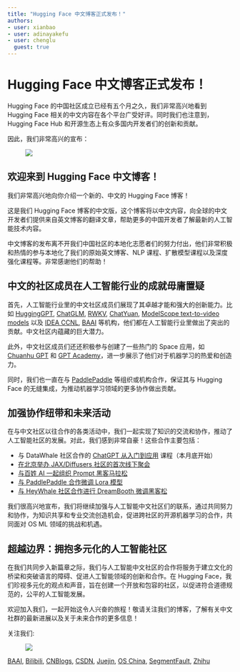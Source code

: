 ```yaml
---
title: "Hugging Face 中文博客正式发布！"
authors:
- user: xianbao
- user: adinayakefu
- user: chenglu
  guest: true
---
```


<h1>Hugging Face 中文博客正式发布！</h1>

<!-- {blog_metadata} -->
<!-- {authors} -->


Hugging Face 的中国社区成立已经有五个月之久，我们非常高兴地看到 Hugging Face 相关的中文内容在各个平台广受好评。同时我们也注意到，Hugging Face Hub 和开源生态上有众多国内开发者们的创新和贡献。

因此，我们非常高兴的宣布：

<figure class="image text-center">
  <img src="https://huggingface.co/datasets/huggingface/documentation-images/resolve/main/blog/chinese-language-blog/announcement.png">
</figure> 


## 欢迎来到 Hugging Face 中文博客！

我们非常高兴地向你介绍一个新的、中文的 Hugging Face 博客！

这是我们 Hugging Face 博客的中文版，这个博客将以中文内容，向全球的中文开发者们提供来自英文博客的翻译文章，帮助更多的中国开发者了解最新的人工智能技术内容。

中文博客的发布离不开我们中国社区的本地化志愿者们的努力付出，他们非常积极和热情的参与本地化了我们的原始英文博客、NLP 课程、扩散模型课程以及深度强化课程等。非常感谢他们的帮助！


## 中文的社区成员在人工智能行业的成就毋庸置疑

首先，人工智能行业里的中文社区成员们展现了其卓越才能和强大的创新能力。比如 [HuggingGPT](https://huggingface.co/spaces/microsoft/HuggingGPT), [ChatGLM](https://huggingface.co/THUDM/chatglm-6b), [RWKV](https://huggingface.co/spaces/BlinkDL/Raven-RWKV-7B), [ChatYuan](https://huggingface.co/spaces/ClueAI/ChatYuan-large-v2), [ModelScope text-to-video models](https://huggingface.co/spaces/damo-vilab/modelscope-text-to-video-synthesis) 以及 [IDEA CCNL](https://huggingface.co/IDEA-CCNL), [BAAI](https://huggingface.co/BAAI) 等机构，他们都在人工智能行业里做出了突出的贡献。中文社区内蕴藏的巨大潜力。

此外，中文社区成员们还还积极参与创建了一些热门的 Space 应用，如 [Chuanhu GPT](https://huggingface.co/spaces/jdczlx/ChatGPT-chuanhu) 和 [GPT Academy](https://huggingface.co/spaces/qingxu98/gpt-academic)，进一步展示了他们对于机器学习的热爱和创造力。

同时，我们也一直在与 [PaddlePaddle](https://huggingface.co/blog/paddlepaddle) 等组织或机构合作，保证其与 Hugging Face 的无缝集成，为推动机器学习领域的更多协作做出贡献。


## 加强协作纽带和未来活动

在与中文社区以往合作的各类活动中，我们一起实现了知识的交流和协作，推动了人工智能社区的发展。对此，我们感到非常自豪！这些合作主要包括：

- 与 DataWhale 社区合作的 [ChatGPT 从入门到应用](https://mp.weixin.qq.com/s/byR2n-5QJmy34Jq0W3ECDg) 课程（本月底开始）
- [在北京举办 JAX/Diffusers 社区的首次线下聚会](https://twitter.com/huggingface/status/1648986159580876800)
- [与百姓 AI 一起组织 Prompt 黑客马拉松](https://mp.weixin.qq.com/s/M5vjicNG1uBdCQzQtQU9yw)
- [与 PaddlePaddle 合作微调 Lora 模型](https://aistudio.baidu.com/aistudio/competition/detail/860/0/introduction)
- [与 HeyWhale 社区合作进行 DreamBooth 微调黑客松](https://www.heywhale.com/home/competition/63bbfb98de6c0e9cdb0d9dd5)

我们很高兴地宣布，我们将继续加强与人工智能中文社区们的联系，通过共同努力和协作，为知识共享和专业交流创造机会，促进跨社区的开源机器学习的合作，共同面对 OS ML 领域的挑战和机遇。

## 超越边界：拥抱多元化的人工智能社区

在我们共同步入新篇章之际，我们与人工智能中文社区的合作将服务于建立文化的桥梁和突破语言的障碍、促进人工智能领域的创新和合作。在 Hugging Face，我们珍视多元化的观点和声音，旨在创建一个开放和包容的社区，以促进符合道德规范的，公平的人工智能发展。

欢迎加入我们，一起开始这令人兴奋的旅程！敬请关注我们的博客，了解有关中文社群的最新进展以及关于未来合作的更多信息！


关注我们: 

<figure class="image text-center">
  <img src="https://huggingface.co/datasets/huggingface/documentation-images/resolve/main/blog/chinese-language-blog/wechat.jpg">
</figure> 



[BAAI](https://hub.baai.ac.cn/users/45017), [Bilibili](https://space.bilibili.com/1740664937/), [CNBlogs](https://www.cnblogs.com/huggingface), [CSDN](https://huggingface.blog.csdn.net/), [Juejin](https://juejin.cn/user/611789528634712), [OS China](https://my.oschina.net/HuggingFace), [SegmentFault](https://segmentfault.com/u/huggingface), [Zhihu](https://www.zhihu.com/org/huggingface)
